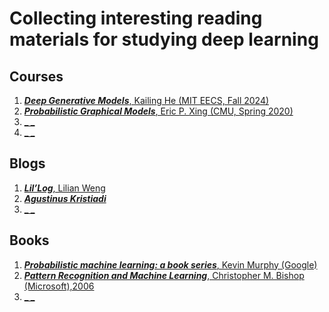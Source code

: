 # Collecting interesting reading materials for studying deep learning


## Courses
1. [**_Deep Generative Models_**, Kailing He (MIT EECS, Fall 2024)](https://mit-6s978.github.io/schedule.html)
2. [**_Probabilistic Graphical Models_**, Eric P. Xing (CMU, Spring 2020)](https://www.cs.cmu.edu/~epxing/Class/10708-20/lectures.html)
3. [**_ _**]()
4. [**_ _**]()


## Blogs
1. [**_Lil’Log_**, Lilian Weng](https://lilianweng.github.io/)
2. [**_Agustinus Kristiadi_** ](https://agustinus.kristia.de/blog/)
3. [**_ _**]()


## Books
1. [**_Probabilistic machine learning: a book series_**, Kevin Murphy (Google)](https://probml.github.io/pml-book/)
2. [**_Pattern Recognition and Machine Learning_**, Christopher M. Bishop (Microsoft),2006](https://github.com/peteflorence/MachineLearning6.867/blob/master/Bishop/Bishop%20-%20Pattern%20Recognition%20and%20Machine%20Learning.pdf)
3. [**_ _**]()
   
